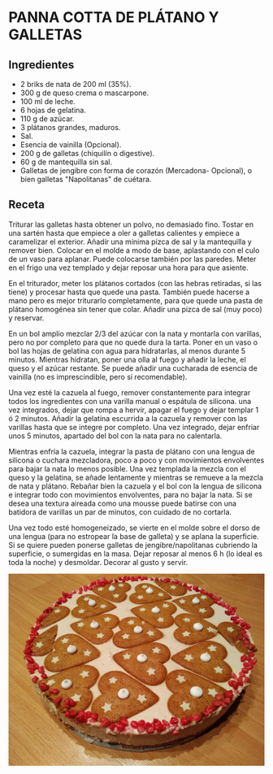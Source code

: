 # PANNA COTTA DE PLÁTANO Y GALLETAS

## Ingredientes

- 2 briks de nata de 200 ml (35%).
- 300 g de queso crema o mascarpone.
- 100 ml de leche.
- 6 hojas de gelatina.
- 110 g de azúcar.
- 3 plátanos grandes, maduros.
- Sal.
- Esencia de vainilla (Opcional).
- 200 g de galletas (chiquilín o digestive).
- 60 g de mantequilla sin sal.
- Galletas de jengibre con forma de corazón (Mercadona- Opcional), o bien galletas "Napolitanas" de cuétara.


## Receta

Triturar las galletas hasta obtener un polvo, no demasiado fino. Tostar en una sartén hasta que empiece a oler a galletas calientes y empiece a caramelizar el exterior. Añadír una mínima pizca de sal y la mantequilla y remover bien. Colocar en el molde a modo de base, aplastando con el culo de un vaso para aplanar. Puede colocarse también por las paredes. Meter en el frigo una vez templado y dejar reposar una hora para que asiente. <br>

En el triturador, meter los plátanos cortados (con las hebras retiradas, si las tiene) y procesar hasta que quede una pasta. También puede hacerse a mano pero es mejor triturarlo completamente, para que quede una pasta de plátano homogénea sin tener que colar. Añadir una pizca de sal (muy poco) y reservar.<br>

En un bol amplio mezclar 2/3 del azúcar con la nata y montarla con varillas, pero no por completo para que no quede dura la tarta. Poner en un vaso o bol las hojas de gelatina con agua para hidratarlas, al menos durante 5 minutos. Mientras hidratan, poner una olla al fuego y añadir la leche, el queso y el azúcar restante. Se puede añadir una cucharada de esencia de vainilla (no es imprescindible, pero sí recomendable). <br>

Una vez esté la cazuela al fuego, remover constantemente para integrar todos los ingredientes con una varilla manual o espátula de silicona. una vez integrados, dejar que rompa a hervir, apagar el fuego y dejar templar 1 ó 2 minutos. Añadir la gelatina escurrida a la cazuela y remover con las varillas hasta que se integre por completo. Una vez integrado, dejar enfriar unos 5 minutos, apartado del bol con la nata para no calentarla. <br>

Mientras enfría la cazuela, integrar la pasta de plátano con una lengua de silicona o cuchara mezcladora, poco a poco y con movimientos envolventes para bajar la nata lo menos posible. Una vez templada la mezcla con el queso y la gelatina, se añade lentamente y mientras se remueve a la mezcla de nata y plátano. Rebañar bien la cazuela y el bol con la lengua de silicona e integrar todo con movimientos envolventes, para no bajar la nata. Si se desea una textura aireada como una mousse puede batirse con una batidora de varillas un par de minutos, con cuidado de no cortarla. <br>

Una vez todo esté homogeneizado, se vierte en el molde sobre el dorso de una lengua (para no estropear la base de galleta) y se aplana la superficie. Si se quiere pueden ponerse galletas de jengibre/napolitanas cubriendo la superficie, o sumergidas en la masa. Dejar reposar al menos 6 h (lo ideal es toda la noche) y desmoldar. Decorar al gusto y servir.

![Screenshot](/img/pannaCottaDePlatano.jpeg)
